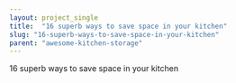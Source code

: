 ```yaml
---
layout: project_single
title:  "16 superb ways to save space in your kitchen"
slug: "16-superb-ways-to-save-space-in-your-kitchen"
parent: "awesome-kitchen-storage"
---
```

16 superb ways to save space in your kitchen